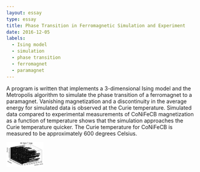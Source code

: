 ```yaml
---
layout: essay
type: essay
title: Phase Transition in Ferromagnetic Simulation and Experiment
date: 2016-12-05
labels:
  - Ising model
  - simulation
  - phase transition
  - ferromagnet
  - paramagnet
---
```

 A program is written that implements a 3-dimensional Ising model and the Metropolis algorithm to simulate the phase transition of a ferromagnet to a paramagnet. Vanishing magnetization and a discontinuity in the average energy for simulated data is observed at the Curie temperature. Simulated data compared to experimental measurements of CoNiFeCB magnetization as a function of temperature shows that the simulation approaches the Curie temperature quicker. The Curie temperature for CoNiFeCB is measured to be approximately 600 degrees Celsius.

<img class="spin distribution equilibrating" src="../images/spinup.png" width="98">
